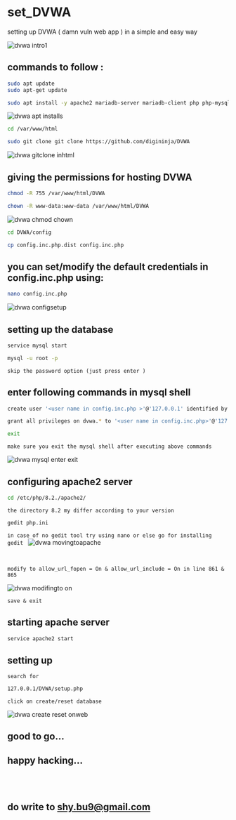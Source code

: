 # set_DVWA
setting up DVWA ( damn vuln web app ) in a simple and easy way

![dvwa intro1](https://user-images.githubusercontent.com/112984045/231321297-78c04a8a-1227-4520-8611-949635bcb228.png)

## commands to follow :
```bash
sudo apt update
sudo apt-get update
```

```bash
sudo apt install -y apache2 mariadb-server mariadb-client php php-mysqli php-gd libapache2-mod-php
```
![dvwa apt installs](https://user-images.githubusercontent.com/112984045/231321896-e0a183d0-c4ab-4c38-bfb2-e4b75e9855a9.png)

```bash
cd /var/www/html
```

```bash
sudo git clone git clone https://github.com/digininja/DVWA
```
![dvwa gitclone inhtml](https://user-images.githubusercontent.com/112984045/231324269-92bbf04a-1947-4837-99ae-6aa434dff4cb.png)


## giving the permissions for hosting DVWA
```bash
chmod -R 755 /var/www/html/DVWA
```

```bash
chown -R www-data:www-data /var/www/html/DVWA
```
![dvwa chmod chown](https://user-images.githubusercontent.com/112984045/231324316-cbe9e531-b8bd-4e70-a14a-e65d348655b3.png)


```bash
cd DVWA/config
```

```bash
cp config.inc.php.dist config.inc.php
```

##  you can set/modify the default credentials in config.inc.php using:
```bash
nano config.inc.php
```
![dvwa configsetup](https://user-images.githubusercontent.com/112984045/231323313-09e5b932-0363-4232-8027-ba241899d7b0.png)

##  setting up the database
```bash
service mysql start
```

```bash
mysql -u root -p 
```
`skip the password option (just press enter )`

## enter following commands in mysql shell
```bash
create user '<user name in config.inc.php >'@'127.0.0.1' identified by '<password in config.inc.php >';
```

```bash
grant all privileges on dvwa.* to '<user name in config.inc.php>'@'127.0.0.1' identified by '<password in config.inc.php>';
```
```bash
exit
```
`make sure you exit the mysql shell after executing above commands`

![dvwa mysql enter exit](https://user-images.githubusercontent.com/112984045/231325388-014cf79e-7e66-42ee-98a3-ffa1f4fe0840.png)

## configuring apache2 server
```bash
cd /etc/php/8.2./apache2/
```
`the directory 8.2 my differ according to your version`
```bash
gedit php.ini
```
`in case of no gedit tool try using nano or else go for installing gedit `
![dvwa movingtoapache](https://user-images.githubusercontent.com/112984045/231326536-d74402e9-839e-4330-9f14-046be0e46c29.png)

<br>

`modify to allow_url_fopen = On & allow_url_include = On in line 861 & 865`

![dvwa modifingto on](https://user-images.githubusercontent.com/112984045/231327318-00756a28-a0ac-425a-84cd-2803ff404b4e.png)

`save & exit`

## starting apache server
```bash
service apache2 start
```

## setting up
`search for`
```bash
127.0.0.1/DVWA/setup.php
```
`click on create/reset database`

![dvwa create reset onweb](https://user-images.githubusercontent.com/112984045/231328247-19ec80ec-dd65-4d73-a33a-03270c2c81af.png)

## good to go...
## happy hacking...

<br>
<br>

## do write to shy.bu9@gmail.com

